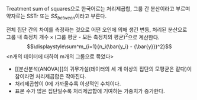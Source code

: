 Treatment sum of squares으로 한국어로는 처리제곱합, 그룹 간 분산이라고 부르며 약자로는 SSTr 또는 $SS_{between}$이라고 부른다. 

전체 집단 간의 차이를 측정하는 것으로 어떤 오인에 의해 생긴 변동, 처리된 분산으로 $\text{그룹 내 측정치 개수} \times \text{(그룹 평균 - 모든 측정치의 평균)}^2$으로 계산한다.
$$\displaystyle\sum^m_{i=1}{n_i(\bar{y_i} - {\bar{y}})^2}$$
<n개의 데이터에 대하여 m개의 그룹으로 묶었다>


* [[분산분석(ANOVA)]]의 귀무가설(데이터의 세 개 이상의 집단의 모평균은 같다)이 참이라면 처리제곱합은 작아진다.
* 처리제곱합이 0에 가까울수록 이상적인 수치이다.
* 표본 수가 많은 집단일수록 처리제곱합에 기여하는 가중치가 증가한다.